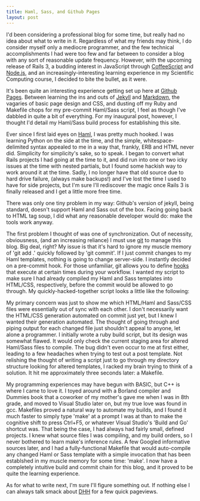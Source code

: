 ```yaml
---
title: Haml, Sass, and Github Pages
layout: post
---
```


I'd been considering a professional blog for some time, but really had no idea about what to write in it. Regardless of what my
friends may think, I do consider myself only a mediocre programmer, and the few technical accomplishments I had were too few
and far between to consider a blog with any sort of reasonable update frequency. However, with the upcoming release of Rails 3,
a budding interest in JavaScript through [CoffeeScript](http://jashkenas.github.com/coffee-script/) and [Node.js](http://nodejs.org/),
and an increasingly-interesting learning experience in my Scientific Computing course, I decided to bite the bullet, as it were.

It's been quite an interesting experience getting set up here at [Github Pages](http://pages.github.com/). Between learning the 
ins and outs of [Jekyll](http://github.com/mojombo/jekyll) and [Markdown](http://daringfireball.net/projects/markdown/), the 
vagaries of basic page design and CSS, and dusting off my Ruby and Makefile chops for my pre-commit Haml/Sass script, I feel as 
though I've dabbled in quite a bit of everything. For my inaugural post, however, I thought I'd detail my Haml/Sass build process 
for establishing this site.

Ever since I first laid eyes on [Haml](http://haml-lang.com/), I was pretty much hooked. I was learning Python on the side at
the time, and the simple, whitespace-delimited syntax appealed to me in a way that, frankly, ERB and HTML never did. Simplicity
for simplicity's sake, so to speak. I began to convert what Rails projects I had going at the time to it, and did run into one
or two icky issues at the time with nested partials, but I found some hackish way to work around it at the time. Sadly, I no
longer have that old source due to hard drive failure, (always make backups!) and I've lost the time I used to have for side 
projects, but I'm sure I'll rediscover the magic once Rails 3 is finally released and I get a little more free time.

There was only one tiny problem in my way: Github's version of jekyll, being standard, doesn't support Haml and Sass out of the
box. Facing going back to HTML tag soup, I did what any reasonable developer would do: make the tools work anyway.

The first problem I thought of was one of synchronization. Out of necessity, obviousness, (and an increasing reliance) I must 
use [git](http://git-scm.com/) to manage this blog. Big deal, right? My issue is that it's hard to ignore my muscle memory of 
'git add .' quickly followed by 'git commit'. If I just commit changes to my Haml templates, nothing is going to change 
server-side. I instantly decided on a pre-commit hook. For those unfamiliar, git allows you to define 
[hooks](http://www.kernel.org/pub/software/scm/git/docs/githooks.html) that execute at certain times during your workflow. I
wanted my script to make sure I had already compiled my Haml and Sass templates into HTML/CSS, respectively, before the commit
would be allowed to go through. My quickly-hacked-together script looks a little like the following:

<script src="http://gist.github.com/328293.js?file=gistfile1"></script> 

My primary concern was just to show me which HTML/Haml and Sass/CSS files were essentially out of sync with each other. I
don't necessarily want the HTML/CSS generation automated on commit just yet, but I knew I wanted their generation automated.
The thought of going through and piping output for each changed file just shouldn't appeal to anyone, let alone a programmer.
I initially wrote a ruby build script, but its design was somewhat flawed. It would only check the current staging area for
altered Haml/Sass files to compile. The bug didn't even occur to me at first either, leading to a few headaches when trying
to test out a post template. Not relishing the thought of writing a script just to go through my directory structure looking
for altered templates, I racked my brain trying to think of a solution. It hit me approximately three seconds later: a Makefile.

My programming experiences may have begun with BASIC, but C++ is where I came to love it. I toyed around with a Borland compiler
and Dummies book that a coworker of my mother's gave me when I was in 8th grade, and moved to Visual Studio later on, but my
true love was found in gcc. Makefiles proved a natural way to automate my builds, and I found it much faster to simply type 
'make' at a prompt I was at than to make the cognitive shift to press Ctrl+F5, or whatever Visual Studio's 'Build and Go'
shortcut was. That being the case, I had always had fairly small, defined projects. I knew what source files I was compiling,
and my build orders, so I never bothered to learn make's inference rules. A few Googled informative sources later, and I had
a fully-functional Makefile that would auto-compile any changed Haml or Sass template with a simple invocation that has been 
establshed in my muscle memory for some time: 'make'. I now have a completely intuitive build and commit chain for this blog,
and it proved to be quite the learning experience.

<script src="http://gist.github.com/328338.js?file=gistfile1.txt"></script>

As for what to write next, I'm sure I'll figure something out. If nothing else I can always talk smack about 
[DHH](http://www.loudthinking.com/) for a few quick pageviews.

